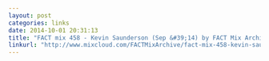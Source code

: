```yaml
---
layout: post
categories: links
date: 2014-10-01 20:31:13
title: "FACT mix 458 - Kevin Saunderson (Sep &#39;14) by FACT Mix Archive &#124; Mixcloud"
linkurl: "http://www.mixcloud.com/FACTMixArchive/fact-mix-458-kevin-saunderson-sep-14"
---
```

